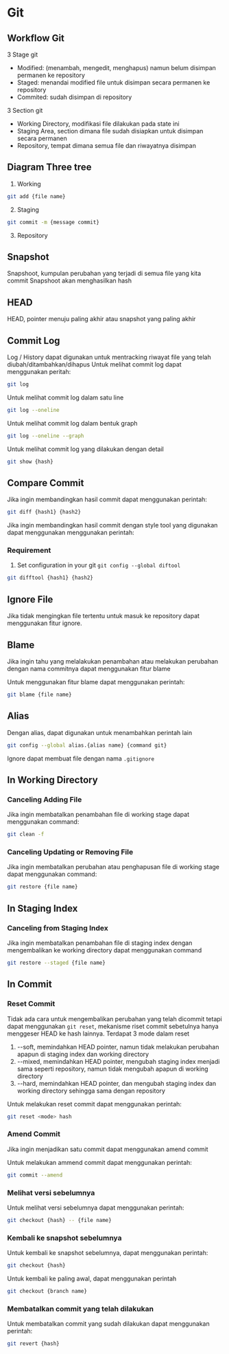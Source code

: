 # Git

## Workflow Git

3 Stage git
- Modified: (menambah, mengedit, menghapus) namun belum disimpan permanen ke repository
- Staged: menandai modified file untuk disimpan secara permanen ke repository
- Commited: sudah disimpan di repository

3 Section git
- Working Directory, modifikasi file dilakukan pada state ini
- Staging Area, section dimana file sudah disiapkan untuk disimpan secara permanen
- Repository, tempat dimana semua file dan riwayatnya disimpan

## Diagram Three tree
1. Working
```bash
git add {file name}
```
2. Staging
```bash
git commit -m {message commit}
```
3. Repository

## Snapshot
Snapshoot, kumpulan perubahan yang terjadi di semua file yang kita commit
Snapshoot akan menghasilkan hash

## HEAD
HEAD, pointer menuju paling akhir atau snapshot yang paling akhir

## Commit Log
Log / History dapat digunakan untuk mentracking riwayat file yang telah diubah/ditambahkan/dihapus
Untuk melihat commit log dapat menggunakan peritah:
```bash
git log
```
Untuk melihat commit log dalam satu line
```bash
git log --oneline
```
Untuk melihat commit log dalam bentuk graph
```bash
git log --oneline --graph
```
Untuk melihat commit log yang dilakukan dengan detail
```bash
git show {hash}
```

## Compare Commit
Jika ingin membandingkan hasil commit dapat menggunakan perintah:
```bash
git diff {hash1} {hash2}
```
Jika ingin membandingkan hasil commit dengan style tool yang digunakan dapat menggunakan menggunakan perintah:
### Requirement
1. Set configuration in your git ```git config --global diftool```
```bash
git difftool {hash1} {hash2}
```

## Ignore File
Jika tidak mengingkan file tertentu untuk masuk ke repository dapat menggunakan fitur ignore.

## Blame
Jika ingin tahu yang melalakukan penambahan atau melakukan perubahan dengan nama commitnya dapat menggunakan fitur blame

Untuk menggunakan fitur blame dapat menggunakan perintah:
```bash
git blame {file name}
```

## Alias
Dengan alias, dapat digunakan untuk menambahkan perintah lain

```bash
git config --global alias.{alias name} {command git}
```

Ignore dapat membuat file dengan nama ```.gitignore```

## In Working Directory

### Canceling Adding File 
Jika ingin membatalkan penambahan file di working stage dapat menggunakan command:
```bash
git clean -f
```

### Canceling Updating or Removing File
Jika ingin membatalkan perubahan atau penghapusan file di working stage dapat menggunakan command:
```bash
git restore {file name}
```

## In Staging Index

### Canceling from Staging Index
Jika ingin membatalkan penambahan file di staging index dengan mengembalikan ke working directory dapat menggunakan command
```bash
git restore --staged {file name}
```

## In Commit

### Reset Commit
Tidak ada cara untuk mengembalikan perubahan yang telah dicommit tetapi dapat menggunakan ```git reset```, mekanisme riset commit sebetulnya hanya menggeser HEAD ke hash lainnya.
Terdapat 3 mode dalam reset
1. --soft, memindahkan HEAD pointer, namun tidak melakukan perubahan apapun di staging index dan working directory
2. --mixed, memindahkan HEAD pointer, mengubah staging index menjadi sama seperti repository, namun tidak mengubah apapun di working directory
3. --hard, memindahkan HEAD pointer, dan mengubah staging index dan working directory sehingga sama dengan repository

Untuk melakukan reset commit dapat menggunakan perintah:
```bash
git reset <mode> hash
```

### Amend Commit
Jika ingin menjadikan satu commit dapat menggunakan amend commit

Untuk melakukan ammend commit dapat menggunakan perintah:
```bash
git commit --amend
```

### Melihat versi sebelumnya
Untuk melihat versi sebelumnya dapat menggunakan perintah:

```bash
git checkout {hash} -- {file name}
```

### Kembali ke snapshot sebelumnya
Untuk kembali ke snapshot sebelumnya, dapat menggunakan perintah:
```bash
git checkout {hash}
```
Untuk kembali ke paling awal, dapat menggunakan perintah
```bash
git checkout {branch name}
```

### Membatalkan commit yang telah dilakukan
Untuk membatalkan commit yang sudah dilakukan dapat menggunakan perintah:
```bash
git revert {hash}
```
